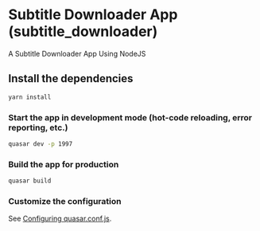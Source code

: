 # Subtitle Downloader App (subtitle_downloader)

A Subtitle Downloader App Using NodeJS

## Install the dependencies
```bash
yarn install
```

### Start the app in development mode (hot-code reloading, error reporting, etc.)
```bash
quasar dev -p 1997
```


### Build the app for production
```bash
quasar build
```

### Customize the configuration
See [Configuring quasar.conf.js](https://quasar.dev/quasar-cli/quasar-conf-js).

